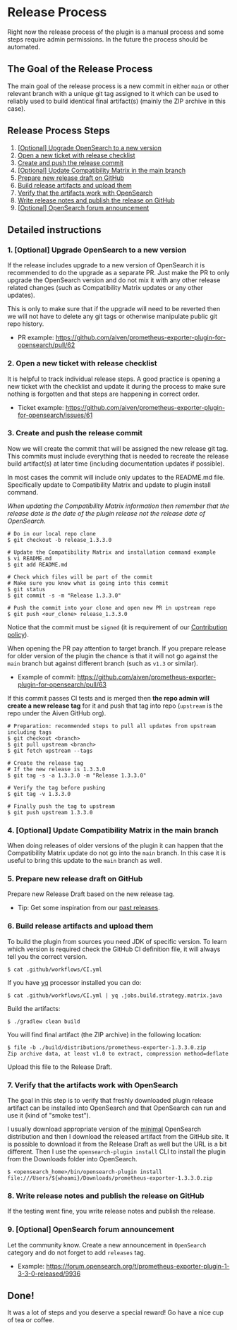 # Release Process

Right now the release process of the plugin is a manual process and some steps require admin permissions. In the future the process should be automated.

## The Goal of the Release Process

The main goal of the release process is a new commit in either `main` or other relevant branch with a unique git tag assigned to it which can be used to reliably used to build identical final artifact(s) (mainly the ZIP archive in this case).

## Release Process Steps

1. [\[Optional\] Upgrade OpenSearch to a new version](RELEASE_PROCESS.md#1-optional-upgrade-opensearch-to-a-new-version)
2. [Open a new ticket with release checklist](RELEASE_PROCESS.md#2-open-a-new-ticket-with-release-checklist)
3. [Create and push the release commit](RELEASE_PROCESS.md#3-create-and-push-the-release-commit)
4. [\[Optional\] Update Compatibility Matrix in the main branch](RELEASE_PROCESS.md#4-optional-update-compatibility-matrix-in-the-main-branch)
5. [Prepare new release draft on GitHub](RELEASE_PROCESS.md#5-prepare-new-release-draft-on-github)
6. [Build release artifacts and upload them](RELEASE_PROCESS.md#6-build-release-artifacts-and-upload-them)
7. [Verify that the artifacts work with OpenSearch](RELEASE_PROCESS.md#7-verify-that-the-artifacts-work-with-opensearch)
8. [Write release notes and publish the release on GitHub](RELEASE_PROCESS.md#8-write-release-notes-and-publish-the-release-on-github) 
9. [\[Optional\] OpenSearch forum announcement](RELEASE_PROCESS.md#9-optional-opensearch-forum-announcement)

## Detailed instructions

### 1. \[Optional\] Upgrade OpenSearch to a new version

If the release includes upgrade to a new version of OpenSearch it is recommended to do the upgrade as a separate PR. Just make the PR to only upgrade the OpenSearch version and do not mix it with any other release related changes (such as Compatibility Matrix updates or any other updates).

This is only to make sure that if the upgrade will need to be reverted then we will not have to delete any git tags or otherwise manipulate public git repo history.

- PR example: https://github.com/aiven/prometheus-exporter-plugin-for-opensearch/pull/62

### 2. Open a new ticket with release checklist

It is helpful to track individual release steps. A good practice is opening a new ticket with the checklist and update it during the process to make sure nothing is forgotten and that steps are happening in correct order.

- Ticket example: https://github.com/aiven/prometheus-exporter-plugin-for-opensearch/issues/61

### 3. Create and push the release commit

Now we will create the commit that will be assigned the new release git tag. This commits must include everything that is needed to recreate the release build artifact(s) at later time (including documentation updates if possible).

In most cases the commit will include only updates to the README.md file. Specifically update to Compatibility Matrix and update to plugin install command.

_When updating the Compatibility Matrix information then remember that the release date is the date of the plugin release not the release date of OpenSearch._

```shell
# Do in our local repo clone
$ git checkout -b release_1.3.3.0

# Update the Compatibility Matrix and installation command example
$ vi README.md
$ git add README.md

# Check which files will be part of the commit
# Make sure you know what is going into this commit 
$ git status
$ git commit -s -m "Release 1.3.3.0"

# Push the commit into your clone and open new PR in upstream repo
$ git push <our_clone> release_1.3.3.0 
```
Notice that the commit must be `signed` (it is requirement of our [Contribution policy](CONTRIBUTING.md#developer-certificate-of-origin)).

When opening the PR pay attention to target branch. If you prepare release for older version of the plugin the chance is that it will not go against the `main` branch but against different branch (such as `v1.3` or similar).

- Example of commit: https://github.com/aiven/prometheus-exporter-plugin-for-opensearch/pull/63

If this commit passes CI tests and is merged then **the repo admin will create a new release tag** for it and push that tag into repo (`upstream` is the repo under the Aiven GitHub org).

```shell
# Preparation: recommended steps to pull all updates from upstream including tags
$ git checkout <branch>
$ git pull upstream <branch>
$ git fetch upstream --tags

# Create the release tag
# If the new release is 1.3.3.0
$ git tag -s -a 1.3.3.0 -m "Release 1.3.3.0" 

# Verify the tag before pushing
$ git tag -v 1.3.3.0

# Finally push the tag to upstream
$ git push upstream 1.3.3.0
```

### 4. \[Optional\] Update Compatibility Matrix in the main branch

When doing releases of older versions of the plugin it can happen that the Compatibility Matrix update do not go into the `main` branch. In this case it is useful to bring this update to the `main` branch as well.

### 5. Prepare new release draft on GitHub

Prepare new Release Draft based on the new release tag.

- Tip: Get some inspiration from our [past releases](https://github.com/aiven/prometheus-exporter-plugin-for-opensearch/releases).

### 6. Build release artifacts and upload them

To build the plugin from sources you need JDK of specific version. To learn which version is required check the GitHub CI definition file, it will always tell you the correct version.

```shell
$ cat .github/workflows/CI.yml
```

If you have [yq](https://mikefarah.gitbook.io/yq/) processor installed you can do:
```shell
$ cat .github/workflows/CI.yml | yq .jobs.build.strategy.matrix.java
```

Build the artifacts:

```shell
$ ./gradlew clean build
```
You will find final artifact (the ZIP archive) in the following location:

```shell
$ file -b ./build/distributions/prometheus-exporter-1.3.3.0.zip
Zip archive data, at least v1.0 to extract, compression method=deflate
```

Upload this file to the Release Draft.

### 7. Verify that the artifacts work with OpenSearch

The goal in this step is to verify that freshly downloaded plugin release artifact can be installed into OpenSearch and that OpenSearch can run and use it (kind of "smoke test").

I usually download appropriate version of the [minimal](https://opensearch.org/downloads.html#minimal) OpenSearch distribution and then I download the released artifact from the GitHub site. It is possible to download it from the Release Draft as well but the URL is a bit different. Then I use the `opensearch-plugin install` CLI to install the plugin from the Downloads folder into OpenSearch.

```shell
$ <opensearch_home>/bin/opensearch-plugin install file:///Users/${whoami}/Downloads/prometheus-exporter-1.3.3.0.zip
```

### 8. Write release notes and publish the release on GitHub

If the testing went fine, you write release notes and publish the release. 

### 9. \[Optional\] OpenSearch forum announcement

Let the community know. Create a new announcement in `OpenSearch` category and do not forget to add `releases` tag.

- Example: https://forum.opensearch.org/t/prometheus-exporter-plugin-1-3-3-0-released/9936

## Done!

It was a lot of steps and you deserve a special reward! Go have a nice cup of tea or coffee.

